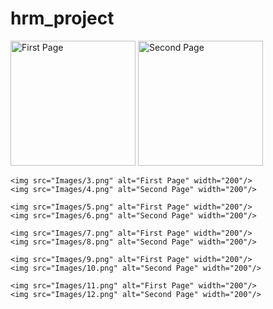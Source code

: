 # hrm_project

<div>
    <img src="Images/1.png" alt="First Page" width="200"/>
    <img src="Images/2.png" alt="Second Page" width="200"/>  
  
    <img src="Images/3.png" alt="First Page" width="200"/>
    <img src="Images/4.png" alt="Second Page" width="200"/>  
    
    <img src="Images/5.png" alt="First Page" width="200"/>
    <img src="Images/6.png" alt="Second Page" width="200"/>  
    
    <img src="Images/7.png" alt="First Page" width="200"/>
    <img src="Images/8.png" alt="Second Page" width="200"/>  
    
    <img src="Images/9.png" alt="First Page" width="200"/>
    <img src="Images/10.png" alt="Second Page" width="200"/>  
    
    <img src="Images/11.png" alt="First Page" width="200"/>
    <img src="Images/12.png" alt="Second Page" width="200"/>  
</div>
